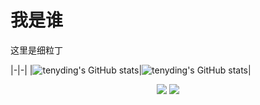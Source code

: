 # 我是谁

这里是细粒丁

|-|-|
|![tenyding's GitHub stats](https://github-readme-stats.vercel.app/api?username=li1055107552&show_icons=true&theme=transparent)|![tenyding's GitHub stats]([https://github-readme-stats.vercel.app/api?username=li1055107552&show_icons=true&theme=transparent](https://github-readme-stats.vercel.app/api/top-langs/?username=li1055107552&layout=pie))|

<center class="half">
    <img src="https://github-readme-stats.vercel.app/api?username=li1055107552&show_icons=true&theme=transparent">
    <img src="https://github-readme-stats.vercel.app/api/top-langs/?username=li1055107552&layout=pie">
</center>
